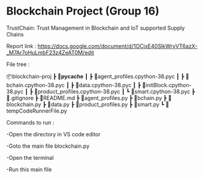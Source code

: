 # Blockchain Project (Group 16)


TrustChain: Trust Management in Blockchain and IoT supported Supply Chains



Report link : https://docs.google.com/document/d/1OCjxE40SlkWryVT6azX-_M7Ar7oHuLmbF23z4ZeAT0M/edit 



File tree :



📦blockchain-proj
┣ 📂__pycache__
┃ ┣ 📜agent_profiles.cpython-38.pyc
┃ ┣ 📜bchain.cpython-38.pyc
┃ ┣ 📜data.cpython-38.pyc
┃ ┣ 📜initBlock.cpython-38.pyc
┃ ┣ 📜product_profiles.cpython-38.pyc
┃ ┗ 📜smart.cpython-38.pyc
┣ 📜.gitignore
┣ 📜README.md
┣ 📜agent_profiles.py
┣ 📜bchain.py
┣ 📜blockchain.py
┣ 📜data.py
┣ 📜product_profiles.py
┣ 📜smart.py
┗ 📜tempCodeRunnerFile.py





Commands to run :

-Open the directory in VS code editor

-Goto the main file blockchain.py

-Open the terminal

-Run this main file


